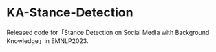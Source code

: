 # KA-Stance-Detection
Released code for「Stance Detection on Social Media with Background Knowledge」in EMNLP2023.
